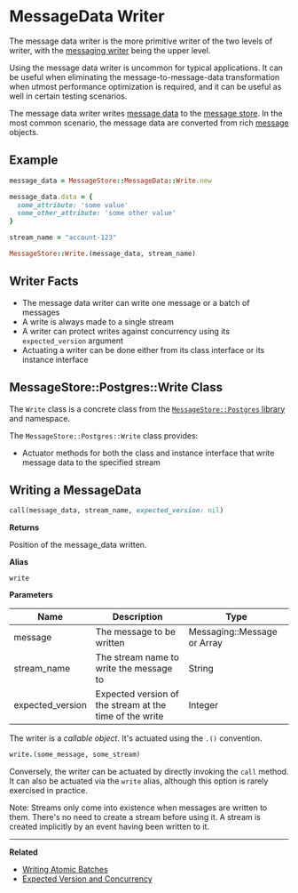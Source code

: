 # MessageData Writer

The message data writer is the more primitive writer of the two levels of writer, with the [messaging writer](./messaging-writer.md) being the upper level.

Using the message data writer is uncommon for typical applications. It can be useful when eliminating the message-to-message-data transformation when utmost performance optimization is required, and it can be useful as well in certain testing scenarios.

The message data writer writes [message data](/user-guide/messages-and-message-data/message-data.md) to the [message store](/user-guide/message-store). In the most common scenario, the message data are converted from rich [message](/user-guide/messages-and-message-data/messages.md) objects.

## Example

``` ruby
message_data = MessageStore::MessageData::Write.new

message_data.data = {
  some_attribute: 'some value'
  some_other_attribute: 'some other value'
}

stream_name = "account-123"

MessageStore::Write.(message_data, stream_name)
```

## Writer Facts

- The message data writer can write one message or a batch of messages
- A write is always made to a single stream
- A writer can protect writes against concurrency using its `expected_version` argument
- Actuating a writer can be done either from its class interface or its instance interface

## MessageStore::Postgres::Write Class

The `Write` class is a concrete class from the [`MessageStore::Postgres` library](../libraries.md#message-store-postgres) and namespace.

The `MessageStore::Postgres::Write` class provides:

- Actuator methods for both the class and instance interface that write message data to the specified stream

## Writing a MessageData

``` ruby
call(message_data, stream_name, expected_version: nil)
```
**Returns**

Position of the message_data written.

**Alias**

`write`

**Parameters**

| Name | Description | Type |
| --- | --- | --- |
| message | The message to be written | Messaging::Message or Array |
| stream_name | The stream name to write the message to | String |
| expected_version | Expected version of the stream at the time of the write | Integer |

The writer is a _callable object_. It's actuated using the `.()` convention.

``` ruby
write.(some_message, some_stream)
```

Conversely, the writer can be actuated by directly invoking the `call` method. It can also be actuated via the `write` alias, although this option is rarely exercised in practice.

<div class="note custom-block">
  <p>
    Note: Streams only come into existence when messages are written to them. There's no need to create a stream before using it. A stream is created implicitly by an event having been written to it.
  </p>
</div>

- - -
**Related**

- [Writing Atomic Batches](./atomic-batches.md)
- [Expected Version and Concurrency](./expected-version.md)
